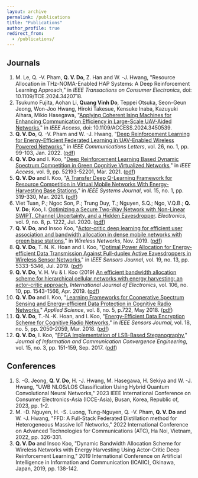 ```yaml
---
layout: archive
permalink: /publications
title: "Publications"
author_profile: true
redirect_from: 
  - /publications/
---
```


## Journals

1. M. Le, Q. -V. Pham, **Q. V. Do**, Z. Han and W. -J. Hwang, "Resource Allocation in THz-NOMA-Enabled HAP Systems: A Deep Reinforcement Learning Approach," in _IEEE Transactions on Consumer Electronics_, doi: 10.1109/TCE.2024.3420718.
1. Tsukumo Fujita, Aohan Li, **Quang Vinh Do**, Teppei Otsuka, Seon-Geun Jeong, Won-Joo Hwang, Hiroki Takesue, Kensuke Inaba, Kazuyuki Aihara, Mikio Hasegawa, "[Applying Coherent Ising Machines for Enhancing Communication Efficiency in Large-Scale UAV-Aided Networks](https://ieeexplore.ieee.org/abstract/document/10649565)," in _IEEE Access_, doi: 10.1109/ACCESS.2024.3450539.
1. **Q. V. Do**, Q. -V. Pham and W. -J. Hwang, "[Deep Reinforcement Learning for Energy-Efficient Federated Learning in UAV-Enabled Wireless Powered Networks](https://ieeexplore.ieee.org/document/9584850)," in _IEEE Communications Letters_, vol. 26, no. 1, pp. 99-103, Jan. 2022. ([pdf](https://www.researchgate.net/publication/355484735_Deep_Reinforcement_Learning_for_Energy-Efficient_Federated_Learning_in_UAV-Enabled_Wireless_Powered_Networks))
1. **Q. V. Do** and I. Koo, "[Deep Reinforcement Learning Based Dynamic Spectrum Competition in Green Cognitive Virtualized Networks](https://ieeexplore.ieee.org/abstract/document/9391658)," in _IEEE Access_, vol. 9, pp. 52193-52201, Mar. 2021. ([pdf](https://www.researchgate.net/publication/350531552_Deep_Reinforcement_Learning_Based_Dynamic_Spectrum_Competition_in_Green_Cognitive_Virtualized_Networks))
1. **Q. V. Do** and I. Koo, "[A Transfer Deep Q-Learning Framework for Resource Competition in Virtual Mobile Networks With Energy-Harvesting Base Stations](https://ieeexplore.ieee.org/document/8943313)," in _IEEE Systems Journal_, vol. 15, no. 1, pp. 319-330, Mar. 2021. ([pdf](https://www.researchgate.net/publication/338167985_A_Transfer_Deep_Q-Learning_Framework_for_Resource_Competition_in_Virtual_Mobile_Networks_With_Energy-Harvesting_Base_Stations))
1. Viet Tuan, P.; Ngoc Son, P.; Trung Duy, T.; Nguyen, S.Q.; Ngo, V.Q.B.; **Q. V. Do**; Koo, I. [Optimizing a Secure Two-Way Network with Non-Linear SWIPT, Channel Uncertainty, and a Hidden Eavesdropper](https://www.mdpi.com/2079-9292/9/8/1222). _Electronics_, vol. 9, no. 8, p. 1222, Jul. 2020. ([pdf](https://www.researchgate.net/publication/343310121_Optimizing_a_Secure_Two-Way_Network_with_Non-Linear_SWIPT_Channel_Uncertainty_and_a_Hidden_Eavesdropper))
1. **Q. V. Do**, and Insoo Koo, "[Actor-critic deep learning for efficient user association and bandwidth allocation in dense mobile networks with green base stations](https://link.springer.com/article/10.1007/s11276-019-02117-0)," in _Wireless Networks_, Nov. 2019. ([pdf](https://www.researchgate.net/publication/335213170_Actor-critic_deep_learning_for_efficient_user_association_and_bandwidth_allocation_in_dense_mobile_networks_with_green_base_stations))
1. **Q. V. Do**, T. N. K. Hoan and I. Koo, "[Optimal Power Allocation for Energy-efficient Data Transmission Against Full-duplex Active Eavesdroppers in Wireless Sensor Networks](https://ieeexplore.ieee.org/document/8665905)," in _IEEE Sensors Journal_, vol. 19, no. 13, pp. 5333-5346, Jul. 2019. ([pdf](https://www.researchgate.net/publication/331694011_Optimal_Power_Allocation_for_Energy-Efficient_Data_Transmission_Against_Full-Duplex_Active_Eavesdroppers_in_Wireless_Sensor_Networks))
1. **Q. V. Do**, V. H. Vu & I. Koo (2019) [An efficient bandwidth allocation scheme for hierarchical cellular networks with energy harvesting: an actor-critic approach](https://www.tandfonline.com/doi/abs/10.1080/00207217.2019.1600740?journalCode=tetn20), _International Journal of Electronics_, vol. 106, no. 10, pp. 1543-1566, Apr. 2019. ([pdf](https://www.researchgate.net/publication/338233058_An_efficient_bandwidth_allocation_scheme_for_hierarchical_cellular_networks_with_energy_harvesting_an_actor-critic_approach?_sg=d_mGAyMlX8_vDt3sk3Vju27edHfxzGWqRGMv6fXyDXDmwlzMOlLJ87y_iooQtBSk227QfSAuwD7JadQWAbYU1G0exbKWjuAmjxQaC4l2.WlY8VRbyG_rwKcIrlPnmDg37SWABgnsCbGtF9WuGlW7x6zvHJpXH2-mlIYogxBWCe-cUBnnf1j9ORreZjcdc9g))
1. **Q. V. Do** and I. Koo, "[Learning Frameworks for Cooperative Spectrum Sensing and Energy-efficient Data Protection in Cognitive Radio Networks](https://www.mdpi.com/2076-3417/8/5/722)," _Applied Science_, vol. 8, no. 5, p.722, May 2018. ([pdf](https://www.researchgate.net/publication/324954414_Learning_Frameworks_for_Cooperative_Spectrum_Sensing_and_Energy-Efficient_Data_Protection_in_Cognitive_Radio_Networks))
1. **Q. V. Do**, T.-N.-K. Hoan, and I. Koo, "[Energy-Efficient Data Encryption Scheme for Cognitive Radio Networks](https://ieeexplore.ieee.org/document/8253508)," in _IEEE Sensors Journal_, vol. 18, no. 5, pp. 2050-2059, Mar. 2018. ([pdf](https://www.researchgate.net/publication/322372683_Energy-Efficient_Data_Encryption_Scheme_for_Cognitive_Radio_Networks))
1. **Q. V. Do**, I. Koo, "[FPGA Implementation of LSB-Based Steganography](https://www.koreascience.or.kr/article/JAKO201730475991404.page)," _Journal of Information and Communication Convergence Engineering_, vol. 15, no. 3, pp. 151-159, Sep. 2017. ([pdf](https://www.researchgate.net/publication/321183782_FPGA_implementation_of_LSB-based_steganography))


## Conferences

1. S. -G. Jeong, **Q. V. Do**, H. -J. Hwang, M. Hasegawa, H. Sekiya and W. -J. Hwang, "UWB NLOS/LOS Classification Using Hybrid Quantum Convolutional Neural Networks," 2023 IEEE International Conference on Consumer Electronics-Asia (ICCE-Asia), Busan, Korea, Republic of, 2023, pp. 1-2.
1. M. -D. Nguyen, H. -S. Luong, Tung-Nguyen, Q. -V. Pham, **Q. V. Do** and W. -J. Hwang, "FFD: A Full-Stack Federated Distillation method for Heterogeneous Massive IoT Networks," 2022 International Conference on Advanced Technologies for Communications (ATC), Ha Noi, Vietnam, 2022, pp. 326-331.
1. **Q. V. Do** and Insoo Koo, "Dynamic Bandwidth Allocation Scheme for Wireless Networks with Energy Harvesting Using Actor-Critic Deep Reinforcement Learning," 2019 International Conference on Artificial Intelligence in Information and Communication (ICAIIC), Okinawa, Japan, 2019, pp. 138-142.
